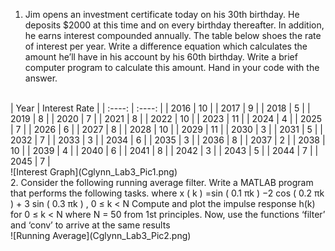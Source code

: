 1. Jim opens an investment certificate today on his 30th birthday. He deposits $2000 at this time
and on every birthday thereafter. In addition, he earns interest compounded annually. The
table below shoes the rate of interest per year. Write a difference equation which calculates
the amount he’ll have in his account by his 60th birthday. Write a brief computer program to
calculate this amount. Hand in your code with the answer.
<br>
| Year | Interest Rate |
| :----: | :----: |
| 2016  | 10 |
| 2017  | 9 |
| 2018  | 5 |
| 2019  | 8 |
| 2020  | 7 |
| 2021  | 8 |
| 2022  | 10 |
| 2023  | 11 |
| 2024  | 4 |
| 2025  | 7 |
| 2026  | 6 |
| 2027  | 8 |
| 2028  | 10 |
| 2029  | 11 |
| 2030  | 3 |
| 2031  | 5 |
| 2032  | 7 |
| 2033  | 3 |
| 2034  | 6 |
| 2035  | 3 |
| 2036  | 8 |
| 2037  | 2 |
| 2038  | 10 |
| 2039  | 4 |
| 2040  | 6 |
| 2041  | 8 |
| 2042  | 3 |
| 2043  | 5 |
| 2044  | 7 |
| 2045  | 7 |
<br>
![Interest Graph](Cglynn_Lab3_Pic1.png)
<br>
2. Consider the following running average filter. Write a MATLAB program that performs the
following tasks.
where x ( k ) =sin ( 0.1 πk ) −2 cos ( 0.2 πk ) + 3 sin ( 0.3 πk ) , 0 ≤ k < N
Compute and plot the impulse response h(k) for 0 ≤ k < N where N = 50 from 1st
principles. Now, use the functions ‘filter’ and ‘conv’ to arrive at the same results
<br>
![Running Average](Cglynn_Lab3_Pic2.png)
<br>
